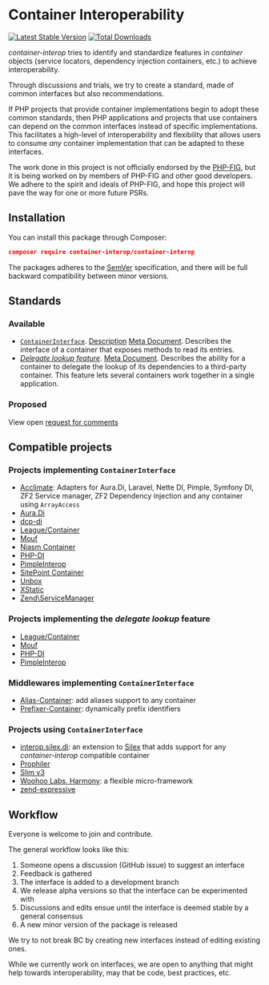 # Container Interoperability

[![Latest Stable Version](https://poser.pugx.org/container-interop/container-interop/v/stable.png)](https://packagist.org/packages/container-interop/container-interop)
[![Total Downloads](https://poser.pugx.org/container-interop/container-interop/downloads.svg)](https://packagist.org/packages/container-interop/container-interop)

*container-interop* tries to identify and standardize features in *container* objects (service locators,
dependency injection containers, etc.) to achieve interoperability.

Through discussions and trials, we try to create a standard, made of common interfaces but also recommendations.

If PHP projects that provide container implementations begin to adopt these common standards, then PHP
applications and projects that use containers can depend on the common interfaces instead of specific
implementations. This facilitates a high-level of interoperability and flexibility that allows users to consume
*any* container implementation that can be adapted to these interfaces.

The work done in this project is not officially endorsed by the [PHP-FIG](http://www.php-fig.org/), but it is being
worked on by members of PHP-FIG and other good developers. We adhere to the spirit and ideals of PHP-FIG, and hope
this project will pave the way for one or more future PSRs.


## Installation

You can install this package through Composer:

```json
composer require container-interop/container-interop
```

The packages adheres to the [SemVer](http://semver.org/) specification, and there will be full backward compatibility
between minor versions.

## Standards

### Available

- [`ContainerInterface`](src/Interop/Container/ContainerInterface.php).
[Description](docs/ContainerInterface.md) [Meta Document](docs/ContainerInterface-meta.md).
Describes the interface of a container that exposes methods to read its entries.
- [*Delegate lookup feature*](docs/Delegate-lookup.md).
[Meta Document](docs/Delegate-lookup-meta.md).
Describes the ability for a container to delegate the lookup of its dependencies to a third-party container. This
feature lets several containers work together in a single application.

### Proposed

View open [request for comments](https://github.com/container-interop/container-interop/labels/RFC)

## Compatible projects

### Projects implementing `ContainerInterface`

- [Acclimate](https://github.com/jeremeamia/acclimate-container): Adapters for
  Aura.Di, Laravel, Nette DI, Pimple, Symfony DI, ZF2 Service manager, ZF2
  Dependency injection and any container using `ArrayAccess`
- [Aura.Di](http://auraphp.com/packages/Aura.Di/)
- [dcp-di](https://github.com/estelsmith/dcp-di)
- [League/Container](http://container.thephpleague.com/)
- [Mouf](http://mouf-php.com)
- [Njasm Container](https://github.com/njasm/container)
- [PHP-DI](http://php-di.org)
- [PimpleInterop](https://github.com/moufmouf/pimple-interop)
- [SitePoint Container](https://github.com/sitepoint/Container)
- [Unbox](https://github.com/mindplay-dk/unbox)
- [XStatic](https://github.com/jeremeamia/xstatic)
- [Zend\ServiceManager](https://github.com/zendframework/zend-servicemanager)

### Projects implementing the *delegate lookup* feature

- [League/Container](http://container.thephpleague.com/)
- [Mouf](http://mouf-php.com)
- [PHP-DI](http://php-di.org)
- [PimpleInterop](https://github.com/moufmouf/pimple-interop)

### Middlewares implementing `ContainerInterface`

- [Alias-Container](https://github.com/thecodingmachine/alias-container): add
  aliases support to any container
- [Prefixer-Container](https://github.com/thecodingmachine/prefixer-container):
  dynamically prefix identifiers

### Projects using `ContainerInterface`

- [interop.silex.di](https://github.com/thecodingmachine/interop.silex.di): an
  extension to [Silex](http://silex.sensiolabs.org/) that adds support for any
  *container-interop* compatible container
- [Prophiler](https://github.com/fabfuel/prophiler)
- [Slim v3](https://github.com/slimphp/Slim)
- [Woohoo Labs. Harmony](https://github.com/woohoolabs/harmony): a flexible
  micro-framework
- [zend-expressive](https://github.com/zendframework/zend-expressive)

## Workflow

Everyone is welcome to join and contribute.

The general workflow looks like this:

1. Someone opens a discussion (GitHub issue) to suggest an interface
1. Feedback is gathered
1. The interface is added to a development branch
1. We release alpha versions so that the interface can be experimented with
1. Discussions and edits ensue until the interface is deemed stable by a general consensus
1. A new minor version of the package is released

We try to not break BC by creating new interfaces instead of editing existing ones.

While we currently work on interfaces, we are open to anything that might help towards interoperability, may that
be code, best practices, etc.
